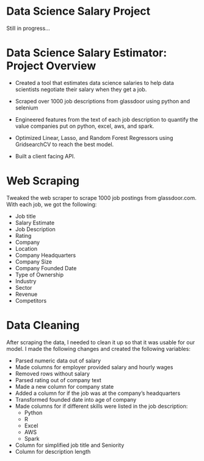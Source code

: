 # Data Science Salary Project

Still in progress...

# Data Science Salary Estimator: Project Overview
  * Created a tool that estimates data science salaries to help data scientists negotiate their salary when they get a job.
  *	Scraped over 1000 job descriptions from glassdoor using python and selenium

  *	Engineered features from the text of each job description to quantify the value companies put on python, excel, aws, and spark.

  *	Optimized Linear, Lasso, and Random Forest Regressors using GridsearchCV to reach the best model.

  *	Built a client facing API.



# Web Scraping
Tweaked the web scraper to scrape 1000 job postings from glassdoor.com. With each job, we got the following:

 * Job title
 * Salary Estimate
 * Job Description
 * Rating
 * Company
 * Location
 * Company Headquarters
 * Company Size
 * Company Founded Date
 * Type of Ownership
 * Industry
 * Sector
 * Revenue
 * Competitors
 
 # Data Cleaning
 After scraping the data, I needed to clean it up so that it was usable for our model. I made the following changes and created the following variables:

 * Parsed numeric data out of salary
 * Made columns for employer provided salary and hourly wages
 * Removed rows without salary
 * Parsed rating out of company text
 * Made a new column for company state
 * Added a column for if the job was at the company’s headquarters
 * Transformed founded date into age of company
 * Made columns for if different skills were listed in the job description:
    * Python
    * R
    * Excel
    * AWS
    * Spark
 * Column for simplified job title and Seniority
 * Column for description length
